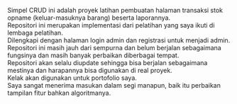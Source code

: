 Simpel CRUD ini adalah proyek latihan pembuatan halaman transaksi stok opname (keluar-masuknya barang) beserta laporannya. <br>
Repositori ini merupakan implementasi dari pelatihan yang saya ikuti di lembaga pelatihan. <br>
Dilengkapi dengan halaman login admin dan registrasi untuk menjadi admin. <br>
Repositori ini masih jauh dari sempurna dan belum berjalan sebagaimana fungsinya dan masih banyak perbaikan diberbagai tempat. <br>
Repositori akan selalu diupdate sehingga bisa berjalan sebagaimana mestinya dan harapannya bisa digunakan di real proyek. <br>
Kelak akan digunakan untuk portofolio saya. <br>
Saya sangat menerima masukan dalam segi manapun, baik itu perbaikan tampilan fitur bahkan algoritmanya. <br>
